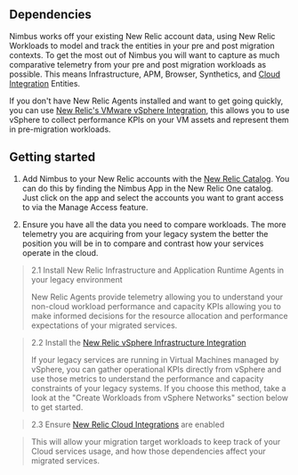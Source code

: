 ## Dependencies

Nimbus works off your existing New Relic account data, using New Relic Workloads to model and track the entities in your pre and post migration contexts. To get the most out of Nimbus you will want to capture as much comparative telemetry from your pre and post migration workloads as possible. This means Infrastructure, APM, Browser, Synthetics, and [Cloud Integration](https://docs.newrelic.com/docs/integrations/infrastructure-integrations/cloud-integrations) Entities. 

If you don't have New Relic Agents installed and want to get going quickly, you can use [New Relic's VMware vSphere Integration](https://docs.newrelic.com/docs/integrations/host-integrations/host-integrations-list/vmware-vsphere-monitoring-integration), this allows you to use vSphere to collect performance KPIs on your VM assets and represent them in pre-migration workloads.   


## Getting started

1. Add Nimbus to your New Relic accounts with the [New Relic Catalog](http://newrelic.com). You can do this by finding the Nimbus App in the New Relic One catalog. Just click on the app and select the accounts you want to grant access to via the Manage Access feature.


2. Ensure you have all the data you need to compare workloads. The more telemetry you are acquiring from your legacy system the better the position you will be in to compare and contrast how your services operate in the cloud. 

> 2.1 Install New Relic Infrastructure and Application Runtime Agents in your legacy environment
> 
> New Relic Agents provide telemetry allowing you to understand your non-cloud workload performance and capacity KPIs allowing you to make informed decisions for the resource allocation and performance expectations of your migrated services.   

> 2.2 Install the [New Relic vSphere Infrastructure Integration](https://docs.newrelic.com/docs/integrations/host-integrations/host-integrations-list/vmware-vsphere-monitoring-integration)  
> 
> If your legacy services are running in Virtual Machines managed by vSphere, you can gather operational KPIs directly from vSphere and use those metrics to understand the performance and capacity constraints of your legacy systems. If you choose this method, take a look at the "Create Workloads from vSphere Networks" section below to get started.  

> 2.3 Ensure [New Relic Cloud Integrations](https://docs.newrelic.com/docs/integrations/infrastructure-integrations/cloud-integrations) are enabled

> This will allow your migration target workloads to keep track of your Cloud services usage, and how those dependencies affect your migrated services.  